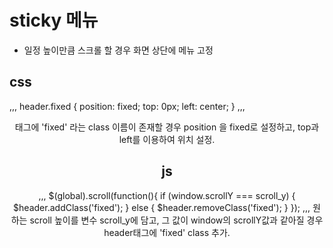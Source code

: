 # sticky 메뉴
- 일정 높이만큼 스크롤 할 경우 화면 상단에 메뉴 고정

## css
,,,
header.fixed {
	position: fixed;
	top: 0px;
	left: center;
}
,,,
<header> 태그에 'fixed' 라는 class 이름이 존재할 경우 position 을 fixed로 설정하고, top과 left를 이용하여 위치 설정.


## js
,,,
$(global).scroll(function(){
		if (window.scrollY === scroll_y) {
			$header.addClass('fixed');
		}
		else {
			$header.removeClass('fixed');
		}
});
,,,
원하는 scroll 높이를 변수 scroll_y에 담고, 그 값이 window의 scrollY값과 같아질 경우 header태그에 'fixed' class 추가.
